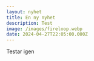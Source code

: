 ```yaml
---
layout: nyhet
title: En ny nyhet
description: Test
image: /images/fireloop.webp
date: 2024-04-27T22:05:00.000Z
---
```


Testar igen
